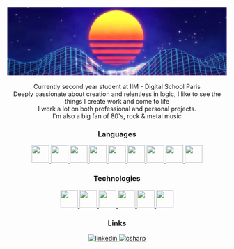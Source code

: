 <img src="https://github.com/Arthur-Prudhomme/Arthur-Prudhomme/blob/main/retrowave-sun-mountains.jpg"/>

<p align="center">Currently second year student at IIM - Digital School Paris<br>
Deeply passionate about creation and relentless in logic, I like to see the things I create work and come to life<br>
I work a lot on both professional and personal projects.<br>
I'm also a big fan of 80's, rock & metal music</p>

<h3 align="center">Languages</h3>

<p align="center">
  <a href="https://www.w3schools.com/cs/">
    <img src="https://cdn.jsdelivr.net/gh/devicons/devicon/icons/csharp/csharp-original.svg" width="40" height="40"/>
  </a>

  <a href="https://www.w3schools.com/html/">
    <img src="https://cdn.jsdelivr.net/gh/devicons/devicon/icons/html5/html5-original.svg" width="40" height="40"/>
  </a>

  <a href="https://www.w3schools.com/css/">
    <img src="https://cdn.jsdelivr.net/gh/devicons/devicon/icons/css3/css3-original.svg" width="40" height="40"/>
  </a>

  <a href="https://www.php.net">
    <img src="https://cdn.jsdelivr.net/gh/devicons/devicon/icons/php/php-original.svg" width="40" height="40"/>
  </a>

  <a href="https://www.python.org">
    <img src="https://cdn.jsdelivr.net/gh/devicons/devicon/icons/python/python-original.svg" width="40" height="40"/>
  </a>

  <a href="https://sass-lang.com">
    <img src="https://cdn.jsdelivr.net/gh/devicons/devicon/icons/sass/sass-original.svg" width="40" height="40"/>
  </a>

  <a href="https://www.w3schools.com/js/">
    <img src="https://cdn.jsdelivr.net/gh/devicons/devicon/icons/javascript/javascript-original.svg" width="40" height="40"/>
  </a>

  <a href="https://vuejs.org/">
    <img src="https://cdn.jsdelivr.net/gh/devicons/devicon/icons/vuejs/vuejs-original.svg" width="40" height="40"/>
  </a>

  <a href="https://nodejs.org/en/about/">
    <img src="https://cdn.jsdelivr.net/gh/devicons/devicon/icons/nodejs/nodejs-original.svg" width="40" height="40"/>
  </a>
</p>

<h3 align="center">Technologies</h3>

<p align="center">
  <a href="https://www.adobe.com/fr/products/photoshop.html">
    <img src="https://cdn.jsdelivr.net/gh/devicons/devicon/icons/photoshop/photoshop-plain.svg" width="40" height="40"/>
  </a>

  <a href="https://www.adobe.com/fr/products/premiere.html">
    <img src="https://cdn.jsdelivr.net/gh/devicons/devicon/icons/premierepro/premierepro-original.svg" width="40" height="40"/>
  </a>

  <a href="https://wordpress.com/fr/">
    <img src="https://cdn.jsdelivr.net/gh/devicons/devicon/icons/wordpress/wordpress-plain.svg" width="40" height="40"/>
  </a>

  <a href="https://www.figma.com/">
    <img src="https://cdn.jsdelivr.net/gh/devicons/devicon/icons/figma/figma-original.svg" width="40" height="40"/>
  </a>

  <a href="https://git-scm.com/">
    <img src="https://cdn.jsdelivr.net/gh/devicons/devicon/icons/git/git-original.svg" width="40" height="40"/>
  </a>

  <a href="https://www.mysql.com/fr/">
    <img src="https://cdn.jsdelivr.net/gh/devicons/devicon/icons/mysql/mysql-original-wordmark.svg" width="40" height="40"/>
  </a>
</p>

<h3 align="center">Links</h3>

<p align="center">
  <a href="https://www.linkedin.com/in/arthur-prud-homme/" target="_blank" rel="noreferrer"> <img src="https://cdn.jsdelivr.net/gh/devicons/devicon/icons/linkedin/linkedin-original.svg" alt="linkedin" width="60" height="60"/> </a>
  <a href="https://arthur-prudhomme.github.io/Portfolio/" target="_blank" rel="noreferrer"> <img src="https://img.icons8.com/ios-filled/50/FFFFFF/portfolio.png" alt="csharp" width="60" height="60"/> </a>
</p>
